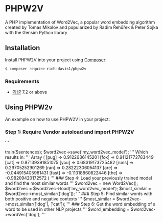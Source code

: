 # PHPW2V
A PHP implementation of Word2Vec, a popular word embedding algorithm created by Tomas Mikolov and popularized by Radim Řehůřek &amp; Peter Sojka with the Gensim Python library

## Installation
Install PHPW2V into your project using [Composer](https://getcomposer.org/):
```sh
$ composer require rich-davis1/phpw2v
```

### Requirements
- [PHP](https://php.net/manual/en/install.php) 7.2 or above


## Using PHPW2v

An example on how to use PHPW2V in your project:

### Step 1: Require Vendor autoload and import PHPW2V

'''
<?php

require __DIR__ . '/vendor/autoload.php';

use phpw2v\Word2Vec;
'''

### Step 2: Prepare an array of sentences

'''
$sentences = array(
    'the fox runs fast',
    'the cat jogged fast',
    'the pug ran fast',
    'the cat runs fast',
    'the dog ran fast',
    'the pug runs fast',
    'the fox ran fast',
    'dogs are our link to paradise',
    'pets are humanizing',
    "a dog is the only thing on earth that loves you more than you love yourself",    
);

'''


### Step 3: Train your model & save it for use later

'''
$dimensions     = 100; //vector dimension size
$sampling       = 'neg'; //accepts neg or hs
$min_word_count = 2; //minimum word count
$alpha          = .05; //the learning rate
$window         = 3; //window for skip-gram
$epochs         = 100; //how many epochs to run
$subsample      = 0; //the subsampling rate


$word2vec = new Word2Vec($sampling, $window, $dimensions, $subsample,  $alpha, $epochs, $min_word_count);
$word2vec->train($sentences);
$word2vec->save('my_word2vec_model');
'''

Which results in:
'''
Array
(
    [pug] => 0.9122636145201
    [fox] => 0.91121772783449
    [cat] => 0.87139391851075
    [you] => 0.68319173725482
    [runs] => 0.29705252901269
    [ran] => 0.28222306054137
    [are] => -0.044915405981431
    [fast] => -0.11318860822446
    [the] => -0.98209420172572
)
'''


### Step 4: Load your previously trained model and find the most similar words 
'''
$word2vec = new Word2Vec();
$word2vec = $word2vec->load('my_word2vec_model');

$most_similar = $word2vec->most_similar(['dog']);
'''

### Step 5: Find similar words with both positive and negative contexts
'''
$most_similar = $word2vec->most_similar(['dog'], ['cat']);
'''

### Step 6: Get the word embedding of a word to be used in other NLP projects
'''
$word_embedding = $word2vec->wordVec('dog');
'''


